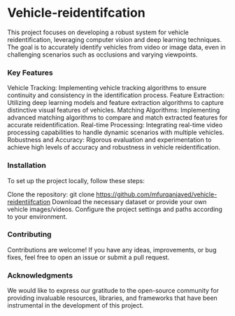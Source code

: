 # Vehicle-reidentifcation

This project focuses on developing a robust system for vehicle reidentification, leveraging computer vision and deep learning techniques. The goal is to accurately identify vehicles from video or image data, even in challenging scenarios such as occlusions and varying viewpoints.

### Key Features
Vehicle Tracking: Implementing vehicle tracking algorithms to ensure continuity and consistency in the identification process.
Feature Extraction: Utilizing deep learning models and feature extraction algorithms to capture distinctive visual features of vehicles.
Matching Algorithms: Implementing advanced matching algorithms to compare and match extracted features for accurate reidentification.
Real-time Processing: Integrating real-time video processing capabilities to handle dynamic scenarios with multiple vehicles.
Robustness and Accuracy: Rigorous evaluation and experimentation to achieve high levels of accuracy and robustness in vehicle reidentification.

### Installation
To set up the project locally, follow these steps:

Clone the repository: git clone https://github.com/mfurqanjaved/vehicle-reidentiifcation
Download the necessary dataset or provide your own vehicle images/videos.
Configure the project settings and paths according to your environment.


### Contributing
Contributions are welcome! If you have any ideas, improvements, or bug fixes, feel free to open an issue or submit a pull request.


### Acknowledgments
We would like to express our gratitude to the open-source community for providing invaluable resources, libraries, and frameworks that have been instrumental in the development of this project.

